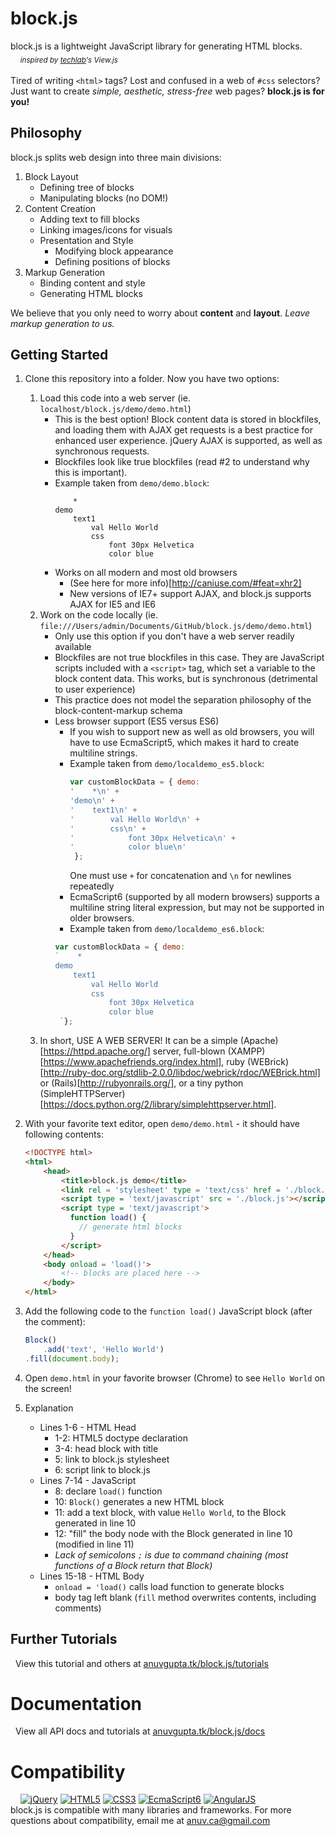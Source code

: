 # block.js
block.js is a lightweight JavaScript library for generating HTML blocks.  
&nbsp;&nbsp;&nbsp;&nbsp;<sub>*inspired by [techlab](https://github.com/techlabeducation)'s View.js*</sub>  
&nbsp;  
Tired of writing `<html>` tags? Lost and confused in a web of `#css` selectors?  
Just want to create *simple, aesthetic, stress-free* web pages? **block.js is for you!**

## Philosophy
block.js splits web design into three main divisions:

1. Block Layout
    - Defining tree of blocks
    - Manipulating blocks (no DOM!)
2. Content Creation  
    - Adding text to fill blocks  
    - Linking images/icons for visuals  
    - Presentation and Style
        - Modifying block appearance
        - Defining positions of blocks
3. Markup Generation
    - Binding content and style
    - Generating HTML blocks

We believe that you only need to worry about **content** and **layout**. *Leave markup generation to us.*
&nbsp;  

## Getting Started
1. Clone this repository into a folder. Now you have two options:
    1. Load this code into a web server (ie. `localhost/block.js/demo/demo.html`)
        - This is the best option! Block content data is stored in blockfiles, and loading them with AJAX get requests is a best practice for enhanced user experience. jQuery AJAX is supported, as well as synchronous requests.
        - Blockfiles look like true blockfiles (read #2 to understand why this is important).
        - Example taken from `demo/demo.block`:
            ```
                *
            demo
                text1
                    val Hello World
                    css
                        font 30px Helvetica
                        color blue
            ```
        - Works on all modern and most old browsers
            - (See here for more info)[http://caniuse.com/#feat=xhr2]
            - New versions of IE7+ support AJAX, and block.js supports AJAX for IE5 and IE6
    2. Work on the code locally (ie. `file:///Users/admin/Documents/GitHub/block.js/demo/demo.html`)
        - Only use this option if you don't have a web server readily available
        - Blockfiles are not true blockfiles in this case. They are JavaScript scripts included with a `<script>` tag, which set a variable to the block content data. This works, but is synchronous (detrimental to user experience)
        - This practice does not model the separation philosophy of the block-content-markup schema
        - Less browser support (ES5 versus ES6)
            - If you wish to support new as well as old browsers, you will have to use EcmaScript5, which makes it hard to create multiline strings.
            - Example taken from `demo/localdemo_es5.block`:
                ```javascript
                var customBlockData = { demo:
                '    *\n' +
                'demo\n' +
                '    text1\n' +
                '        val Hello World\n' +
                '        css\n' +
                '            font 30px Helvetica\n' +
                '            color blue\n'
                 };
                ```
                One must use `+` for concatenation and `\n` for newlines repeatedly
            - EcmaScript6 (supported by all modern browsers) supports a multiline string literal expression, but may not be supported in older browsers.
            - Example taken from `demo/localdemo_es6.block`:
            ```javascript
            var customBlockData = { demo:
            `    *
            demo
                text1
                    val Hello World
                    css
                        font 30px Helvetica
                        color blue
             `};
            ```
    3. In short, USE A WEB SERVER! It can be a simple (Apache)[https://httpd.apache.org/] server, full-blown (XAMPP)[https://www.apachefriends.org/index.html], ruby (WEBrick)[http://ruby-doc.org/stdlib-2.0.0/libdoc/webrick/rdoc/WEBrick.html] or (Rails)[http://rubyonrails.org/], or a tiny python (SimpleHTTPServer)[https://docs.python.org/2/library/simplehttpserver.html].
2. With your favorite text editor, open `demo/demo.html` - it should have following contents:

    ```html
    <!DOCTYPE html>  
    <html>
        <head>
            <title>block.js demo</title>
            <link rel = 'stylesheet' type = 'text/css' href = './block.css'>
            <script type = 'text/javascript' src = './block.js'></script>
            <script type = 'text/javascript'>
              function load() {
                // generate html blocks
              }
            </script>
        </head>
        <body onload = 'load()'>
            <!-- blocks are placed here -->
        </body>
    </html>
    ```
3. Add the following code to the `function load()` JavaScript block (after the comment):

    ```javascript
    Block()
        .add('text', 'Hello World')
    .fill(document.body);
    ```
4. Open `demo.html` in your favorite browser (Chrome) to see `Hello World` on the screen!
5. Explanation
    - Lines 1-6 - HTML Head
        - 1-2: HTML5 doctype declaration
        - 3-4: head block with title
        - 5: link to block.js stylesheet
        - 6: script link to block.js
    - Lines 7-14 - JavaScript
        - 8: declare `load()` function
        - 10: `Block()` generates a new HTML block
        - 11: add a text block, with value `Hello World`, to the Block generated in line 10
        - 12: "fill" the body node with the Block generated in line 10 (modified in line 11)
        - *Lack of semicolons `;` is due to command chaining (most functions of a Block return that Block)*
    - Lines 15-18 - HTML Body
        - `onload = 'load()` calls load function to generate blocks
        - body tag left blank (`fill` method overwrites contents, including comments)

## Further Tutorials
&nbsp;&nbsp;View this tutorial and others at [anuvgupta.tk/block.js/tutorials](https://anuvgupta.tk/block.js/tutorials)

# Documentation
&nbsp;&nbsp;View all API docs and tutorials at [anuvgupta.tk/block.js/docs](https://anuvgupta.tk/block.js/docs)

# Compatibility
&nbsp;&nbsp;&nbsp;&nbsp;[![jQuery](http://anuvgupta.tk/block.js/img/logo/75/jQueryB.png)](https://jquery.com/) [![HTML5](http://anuvgupta.tk/block.js/img/logo/75/html5.png)](https://developer.mozilla.org/en-US/docs/Web/Guide/HTML/HTML5) [![CSS3](http://anuvgupta.tk/block.js/img/logo/75/css3.png)](https://developer.mozilla.org/en-US/docs/Web/CSS/CSS3) [![EcmaScript6](http://anuvgupta.tk/block.js/img/logo/75/js5.png)](https://developer.mozilla.org/en-US/docs/Web/JavaScript/New_in_JavaScript/ECMAScript_6_support_in_Mozilla)
[![AngularJS](http://anuvgupta.tk/block.js/img/logo/75/angular.png)](https://angularjs.org/)  
block.js is compatible with many libraries and frameworks. For more questions about compatibility, email me at [anuv.ca@gmail.com](mailto:anuv.ca@gmail.com?Subject=Compatibility%20Issue)
